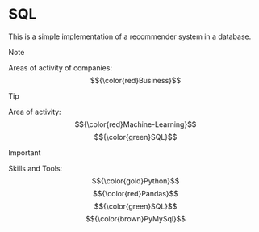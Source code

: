 # SQL
This is a simple implementation of a recommender system in a database.

> [!NOTE]  
> Areas of activity of companies: $${\color{red}Business}$$

> [!TIP]
> Area of ​​activity: $${\color{red}Machine-Learning}$$ $${\color{green}SQL}$$

> [!IMPORTANT]  
> Skills and Tools: $${\color{gold}Python}$$ $${\color{red}Pandas}$$ $${\color{green}SQL}$$ $${\color{brown}PyMySql}$$ 
